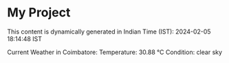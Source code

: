 # My Project

This content is dynamically generated in Indian Time (IST): 2024-02-05 18:14:48 IST


Current Weather in Coimbatore:
Temperature: 30.88 °C
Condition: clear sky
